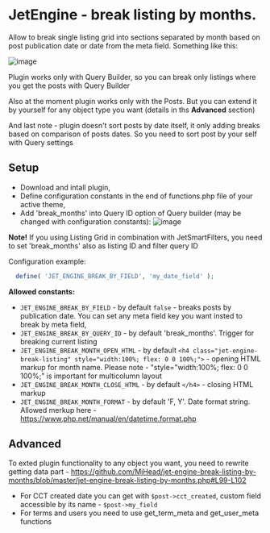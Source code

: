 # JetEngine - break listing by months.

Allow to break single listing grid into sections separated by month based on post publication date or date from the meta field. Something like this:

![image](https://user-images.githubusercontent.com/4987981/172800275-70fae83f-b9c4-44cf-8f79-92ec4231f4a1.png)

Plugin works only with Query Builder, so you can break only listings where you get the posts with Query Builder

Also at the moment plugin works only with the Posts. But you can extend it by yourself for any object type you want (details in ths **Advanced** section)

And last note - plugin doesn't sort posts by date itself, it only adding breaks based on comparison of posts dates. So you need to sort post by your self with Query settings

## Setup
- Download and intall plugin,
- Define configuration constants in the end of functions.php file of your active theme,
- Add 'break_months' into Query ID option of Query builder (may be changed with configuration constants):
![image](https://user-images.githubusercontent.com/4987981/172801648-d3b6d752-4140-493e-ab88-d91833064f1b.png)

**Note!** If you using Listing Grid in combination with JetSmartFilters, you need to set 'break_months' also as listing ID and filter query ID

Configuration example:

``` php
  define( 'JET_ENGINE_BREAK_BY_FIELD', 'my_date_field' );
```

**Allowed constants:**

- `JET_ENGINE_BREAK_BY_FIELD` - by default `false` - breaks posts by publication date. You can set any meta field key you want insted to break by meta field,
- `JET_ENGINE_BREAK_BY_QUERY_ID` - by default 'break_months'. Trigger for breaking current listing
- `JET_ENGINE_BREAK_MONTH_OPEN_HTML` - by default `<h4 class="jet-engine-break-listing" style="width:100%; flex: 0 0 100%;">` - opening HTML markup for month name. Please note - "style="width:100%; flex: 0 0 100%;" is important for multicolumn layout
- `JET_ENGINE_BREAK_MONTH_CLOSE_HTML` - by default `</h4>` - closing HTML markup
- `JET_ENGINE_BREAK_MONTH_FORMAT` - by default 'F, Y'. Date format string. Allowed merkup here - https://www.php.net/manual/en/datetime.format.php

## Advanced

To exted plugin functionality to any object you want, you need to rewrite getting data part - https://github.com/MjHead/jet-engine-break-listing-by-months/blob/master/jet-engine-break-listing-by-months.php#L99-L102

- For CCT created date you can get with `$post->cct_created`, custom field accessible by its name - `$post->my_field`
- For terms and users you need to use get_term_meta and get_user_meta functions
